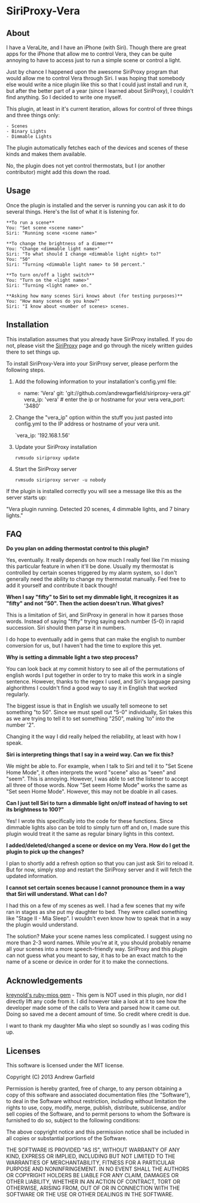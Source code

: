SiriProxy-Vera
==========

About
-------
I have a VeraLite, and I have an iPhone (with Siri).  Though there are great apps for the iPhone that allow me to control Vera, they can be quite annoying to have to access just to run a simple scene or control a light.  

Just by chance I happened upon the awesome SiriProxy program that would allow me to control Vera through Siri.  I was hoping that somebody else would write a nice plugin like this so that I could just install and run it, but after the better part of a year (since I learned about SiriProxy), I couldn't find anything. So I decided to write one myself.

This plugin, at least in it's current iteration, allows for control of three things and three things only:

	- Scenes
	- Binary Lights
	- Dimmable Lights

The plugin automatically fetches each of the devices and scenes of these kinds and makes them available.

No, the plugin does not yet control thermostats, but I (or another contributor) might add this down the road.


Usage
-------

Once the plugin is installed and the server is running you can ask it to do several things.  Here's the list of what it is listening for.

    **To run a scene**
    You: "Set scene <scene name>"
    Siri: "Running scene <scene name>"
    
    **To change the brightness of a dimmer**
    You: "Change <dimmable light name>"
    Siri: "To what should I change <dimmable light night> to?"
    You: "50"
    Siri: "Turning <dimmable light name> to 50 percent."
    
    **To turn on/off a light switch**
    You: "Turn on the <light name>"
    Siri: "Turning <light name> on."
    
    **Asking how many scenes Siri knows about (for testing purposes)**
    You: "How many scenes do you know?"
    Siri: "I know about <number of scenes> scenes.
    
Installation
-------------

This installation assumes that you already have SiriProxy installed.  If you do not, please visit the [SiriProxy](https://github.com/plamoni/SiriProxy/) page and go through the nicely written guides there to set things up.

To install SiriProxy-Vera into your SiriProxy server, please perform the following steps.

1. Add the following information to your installation's config.yml file:

      - name: 'Vera'
        git: 'git://github.com/andrewgarfield/siriproxy-vera.git'
        vera_ip: 'vera' # enter the ip or hostname for your vera
        vera_port: '3480'
      
2. Change the "vera_ip" option within the stuff you just pasted into config.yml to the IP address or hostname of your vera unit.

    `vera_ip: '192.168.1.56'
    
3. Update your SiriProxy installation

    `rvmsudo siriproxy update`

4. Start the SiriProxy server

    `rvmsudo siriproxy server -u nobody`

If the plugin is installed correctly you will see a message like this as the server starts up:

  "Vera plugin running. Detected 20 scenes, 4 dimmable lights, and 7 binary lights."
    
FAQ
----------

**Do you plan on adding thermostat control to this plugin?**

Yes, eventually.  It really depends on how much I really feel like I'm missing this particular feature in when it'll be done.  Usually my thermostat is controlled by certain scenes triggered by my alarm system, so I don't generally need the ability to change my thermostat manually. Feel free to add it yourself and contribute it back though!

**When I say "fifty" to Siri to set my dimmable light, it recognizes it as "fifty" and not "50".  Then the action doesn't run.  What gives?**

This is a limitation of Siri, and SiriProxy in general in how it parses those words.  Instead of saying "fifty" trying saying each number (5-0) in rapid succession.  Siri should then parse it in numbers.

I do hope to eventually add in gems that can make the english to number conversion for us, but I haven't had the time to explore this yet.

**Why is setting a dimmable light a two step process?**

You can look back at my commit history to see all of the permutations of english words I put together in order to try to make this work in a single sentence.  However, thanks to the regex I used, and Siri's language parsing alghorithms I couldn't find a good way to say it in English that worked regularly.

The biggest issue is that in English we usually tell someone to set something "to 50".  Since we must spell out "5-0" individually, Siri takes this as we are trying to tell it to set something "250", making 'to" into the number '2".

Changing it the way I did really helped the reliability, at least with how I speak.

**Siri is interpreting things that I say in a weird way.  Can we fix this?**

We might be able to.  For example, when I talk to Siri and tell it to "Set Scene Home Mode", it often interprets the word "scene" also as "seen" and "seem".  This is annoying.  However, I was able to set the listener to accept all three of those words.  Now "Set seem Home Mode" works the same as "Set seen Home Mode".  However, this may not be doable in all cases.

**Can I just tell Siri to turn a dimmable light on/off instead of having to set its brightness to 100?"**

Yes! I wrote this specifically into the code for these functions.  Since dimmable lights also can be told to simply turn off and on, I made sure this plugin would treat it the same as regular binary lights in this context.

**I added/deleted/changed a scene or device on my Vera.  How do I get the plugin to pick up the changes?**

I plan to shortly add a refresh option so that you can just ask Siri to reload it.  But for now, simply stop and restart the SiriProxy server and it will fetch the updated information.

**I cannot set certain scenes because I cannot pronounce them in a way that Siri will understand.  What can I do?**

I had this on a few of my scenes as well.  I had a few scenes that my wife ran in stages as she put my daughter to bed.  They were called something like "Stage II - Mia Sleep".  I wouldn't even know how to speak that in a way the plugin would understand.

The solution? Make your scene names less complicated.  I suggest using no more than 2-3 word names.  While you're at it, you should probably rename all your scenes into a more speech-friendly way.  SiriProxy and this plugin can not guess what you meant to say, it has to be an exact match to the name of a scene or device in order for it to make the connections. 


Acknowledgements
-----------------
[kreynold's ruby-mios gem](https://github.com/kreynolds/ruby-mios) - This gem is NOT used in this plugin, nor did I directly lift any code from it.  I did however take a look at it to see how the developer made some of the calls to Vera and parsed how it came out.  Doing so saved me a decent amount of time.  So credit where credit is due.

I want to thank my daughter Mia who slept so soundly as I was coding this up.


Licenses
----------
This software is licensed under the MIT license.

Copyright (C) 2013 Andrew Garfield

Permission is hereby granted, free of charge, to any person obtaining a copy of this software and associated documentation files (the "Software"), to deal in the Software without restriction, including without limitation the rights to use, copy, modify, merge, publish, distribute, sublicense, and/or sell copies of the Software, and to permit persons to whom the Software is furnished to do so, subject to the following conditions:

The above copyright notice and this permission notice shall be included in all copies or substantial portions of the Software.

THE SOFTWARE IS PROVIDED "AS IS", WITHOUT WARRANTY OF ANY KIND, EXPRESS OR IMPLIED, INCLUDING BUT NOT LIMITED TO THE WARRANTIES OF MERCHANTABILITY, FITNESS FOR A PARTICULAR PURPOSE AND NONINFRINGEMENT. IN NO EVENT SHALL THE AUTHORS OR COPYRIGHT HOLDERS BE LIABLE FOR ANY CLAIM, DAMAGES OR OTHER LIABILITY, WHETHER IN AN ACTION OF CONTRACT, TORT OR OTHERWISE, ARISING FROM, OUT OF OR IN CONNECTION WITH THE SOFTWARE OR THE USE OR OTHER DEALINGS IN THE SOFTWARE.
